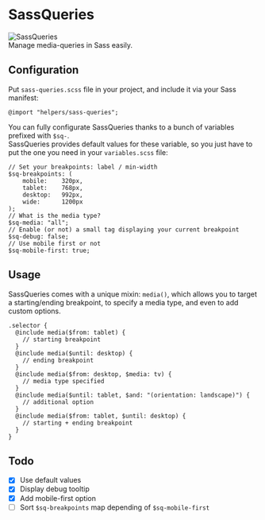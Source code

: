 # SassQueries

![SassQueries](https://raw.githubusercontent.com/zessx/sass-queries/master/sass-queries.png)  
Manage media-queries in Sass easily.

## Configuration

Put `sass-queries.scss` file in your project, and include it via your Sass manifest:

    @import "helpers/sass-queries";

You can fully configurate SassQueries thanks to a bunch of variables prefixed with `$sq-`.  
SassQueries provides default values for these variable, so you just have to put the one you need in your `variables.scss` file:

    // Set your breakpoints: label / min-width
    $sq-breakpoints: (
        mobile:    320px,
        tablet:    768px,
        desktop:   992px,
        wide:      1200px
    );
    // What is the media type?
    $sq-media: "all";
    // Enable (or not) a small tag displaying your current breakpoint
    $sq-debug: false;
    // Use mobile first or not
    $sq-mobile-first: true;
    
## Usage

SassQueries comes with a unique mixin: `media()`, which allows you to target a starting/ending breakpoint, to specify a media type, and even to add custom options.

    .selector {
      @include media($from: tablet) {
        // starting breakpoint
      }
      @include media($until: desktop) {
        // ending breakpoint
      }
      @include media($from: desktop, $media: tv) {
        // media type specified
      }
      @include media($until: tablet, $and: "(orientation: landscape)") {
        // additional option
      }
      @include media($from: tablet, $until: desktop) {
        // starting + ending breakpoint
      }
    }

## Todo

- [x] Use default values
- [x] Display debug tooltip
- [x] Add mobile-first option
- [ ] Sort `$sq-breakpoints` map depending of `$sq-mobile-first`
